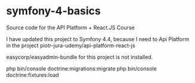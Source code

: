 # symfony-4-basics
Source code for the API Platform + React.JS Course

I have updated this project to Symfony 4.4, because I need to Api Platform in the project piotr-jura-udemy/api-platform-react-js

easycorp/easyadmin-bundle for this project is not installed.

php bin/console doctrine:migrations:migrate 
php bin/console doctrine:fixtures:load
